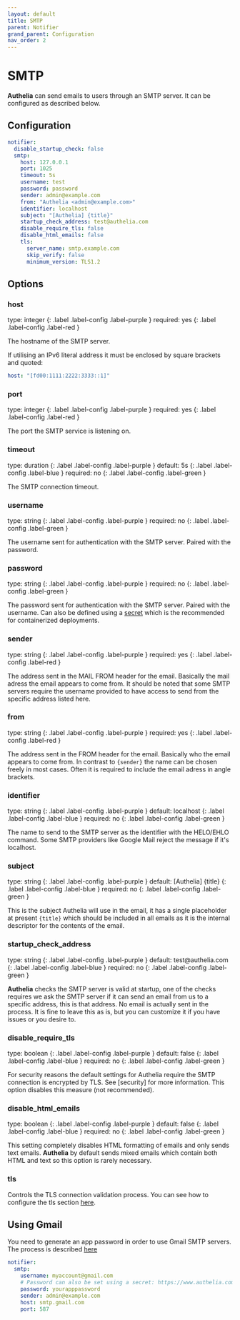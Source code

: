 ```yaml
---
layout: default
title: SMTP
parent: Notifier
grand_parent: Configuration
nav_order: 2
---
```


# SMTP
**Authelia** can send emails to users through an SMTP server.
It can be configured as described below.

## Configuration

```yaml
notifier:
  disable_startup_check: false
  smtp:
    host: 127.0.0.1
    port: 1025
    timeout: 5s
    username: test
    password: password
    sender: admin@example.com
    from: "Authelia <admin@example.com>"
    identifier: localhost
    subject: "[Authelia] {title}"
    startup_check_address: test@authelia.com
    disable_require_tls: false
    disable_html_emails: false
    tls:
      server_name: smtp.example.com
      skip_verify: false
      minimum_version: TLS1.2
```

## Options

### host
<div markdown="1">
type: integer
{: .label .label-config .label-purple } 
required: yes
{: .label .label-config .label-red }
</div>

The hostname of the SMTP server.

If utilising an IPv6 literal address it must be enclosed by square brackets and quoted:

```yaml
host: "[fd00:1111:2222:3333::1]"
```

### port

<div markdown="1">
type: integer
{: .label .label-config .label-purple } 
required: yes
{: .label .label-config .label-red }
</div>

The port the SMTP service is listening on.

### timeout
<div markdown="1">
type: duration
{: .label .label-config .label-purple } 
default: 5s
{: .label .label-config .label-blue }
required: no
{: .label .label-config .label-green }
</div>

The SMTP connection timeout.

### username
<div markdown="1">
type: string
{: .label .label-config .label-purple }
required: no
{: .label .label-config .label-green }
</div>

The username sent for authentication with the SMTP server. Paired with the password.

### password
<div markdown="1">
type: string
{: .label .label-config .label-purple } 
required: no
{: .label .label-config .label-green }
</div>

The password sent for authentication with the SMTP server. Paired with the username. Can also be defined using a
[secret](../secrets.md) which is the recommended for containerized deployments.

### sender
<div markdown="1">
type: string
{: .label .label-config .label-purple } 
required: yes
{: .label .label-config .label-red }
</div>

The address sent in the MAIL FROM header for the email. Basically the mail adress the email appears to come from. It
should be noted that some SMTP servers require the username provided to have access to send from the specific address
listed here.

### from
<div markdown="1">
type: string
{: .label .label-config .label-purple } 
required: yes
{: .label .label-config .label-red }
</div>

The address sent in the FROM header for the email. Basically who the email appears to come from. In contrast to `{sender}`
the name can be chosen freely in most cases. Often it is required to include the email adress in angle brackets.

### identifier
<div markdown="1">
type: string
{: .label .label-config .label-purple } 
default: localhost
{: .label .label-config .label-blue }
required: no
{: .label .label-config .label-green }
</div>

The name to send to the SMTP server as the identifier with the HELO/EHLO command. Some SMTP providers like Google Mail
reject the message if it's localhost.

### subject
<div markdown="1">
type: string
{: .label .label-config .label-purple } 
default: [Authelia] {title}
{: .label .label-config .label-blue }
required: no
{: .label .label-config .label-green }
</div>

This is the subject Authelia will use in the email, it has a single placeholder at present `{title}` which should
be included in all emails as it is the internal descriptor for the contents of the email.

### startup_check_address
<div markdown="1">
type: string
{: .label .label-config .label-purple } 
default: test@authelia.com
{: .label .label-config .label-blue }
required: no
{: .label .label-config .label-green }
</div>

**Authelia** checks the SMTP server is valid at startup, one of the checks requires we ask the SMTP server if it can
send an email from us to a specific address, this is that address. No email is actually sent in the process. It is fine
to leave this as is, but you can customize it if you have issues or you desire to.

### disable_require_tls
<div markdown="1">
type: boolean
{: .label .label-config .label-purple } 
default: false
{: .label .label-config .label-blue }
required: no
{: .label .label-config .label-green }
</div>

For security reasons the default settings for Authelia require the SMTP connection is encrypted by TLS. See [security]
for more information. This option disables this measure (not recommended).

### disable_html_emails
<div markdown="1">
type: boolean
{: .label .label-config .label-purple } 
default: false
{: .label .label-config .label-blue }
required: no
{: .label .label-config .label-green }
</div>

This setting completely disables HTML formatting of emails and only sends text emails. **Authelia** by default sends
mixed emails which contain both HTML and text so this option is rarely necessary.

### tls

Controls the TLS connection validation process. You can see how to configure the tls section
[here](../index.md#tls-configuration).


## Using Gmail
You need to generate an app password in order to use Gmail SMTP servers. The process is
described [here](https://support.google.com/accounts/answer/185833?hl=en)

```yaml
notifier:
  smtp:
    username: myaccount@gmail.com
    # Password can also be set using a secret: https://www.authelia.com/docs/configuration/secrets.html
    password: yourapppassword
    sender: admin@example.com
    host: smtp.gmail.com
    port: 587
```

